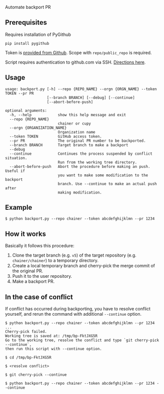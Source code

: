 Automate backport PR

## Prerequisites

Requires installation of PyGithub
```shell
pip install pygithub
```

Token is [provided from Github](https://help.github.com/articles/creating-a-personal-access-token-for-the-command-line/). Scope with `repo/public_repo` is required.

Script requires authentication to github.com via SSH. [Directions here](https://help.github.com/articles/connecting-to-github-with-ssh/).

## Usage

```
usage: backport.py [-h] --repo {REPO_NAME} --orgn {ORGN_NAME} --token TOKEN --pr PR
                   [--branch BRANCH] [--debug] [--continue]
                   [--abort-before-push]

optional arguments:
  -h, --help            show this help message and exit
  --repo {REPO_NAME}
                        chainer or cupy
  --orgn {ORGANIZATION_NAME}
                        Organization name
  --token TOKEN         GitHub access token.
  --pr PR               The original PR number to be backported.
  --branch BRANCH       Target branch to make a backport
  --debug
  --continue            Continues the process suspended by conflict situation.
                        Run from the working tree directory.
  --abort-before-push   Abort the procedure before making an push. Useful if
                        you want to make some modification to the backport
                        branch. Use --continue to make an actual push after
                        making modification.
```

## Example

```shell
$ python backport.py --repo chainer --token abcdefghijklmn --pr 1234
```

## How it works

Basically it follows this procedure:

1. Clone the target branch (e.g. `v5`) of the target repository (e.g. `chainer/chainer`) to a temporary directory.
2. Create a local temporary branch and cherry-pick the merge commit of the original PR.
3. Push it to the user repository.
4. Make a backport PR.


## In the case of conflict

If conflict has occurred during backporting, you have to resolve conflict yourself,
and rerun the command with additional `--continue` option.

```shell
$ python backport.py --repo chainer --token abcdefghijklmn --pr 1234
...
Cherry-pick failed.
Working tree is saved at: /tmp/bp-FktJXG5R
Go to the working tree, resolve the conflict and type `git cherry-pick --continue`,
then run this script with --continue option.

$ cd /tmp/bp-FktJXG5R

$ <resolve conflict>

$ git cherry-pick --continue

$ python backport.py --repo chainer --token abcdefghijklmn --pr 1234 --continue
```
